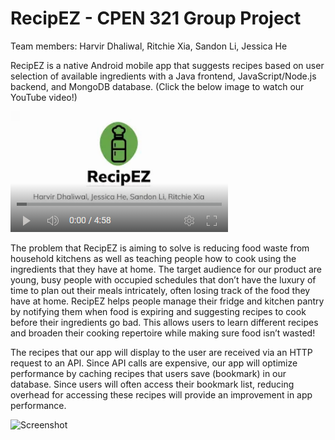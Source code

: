 # RecipEZ - CPEN 321 Group Project

Team members: Harvir Dhaliwal, Ritchie Xia, Sandon Li, Jessica He

RecipEZ is a native Android mobile app that suggests recipes based on user selection of available ingredients with a Java frontend, JavaScript/Node.js backend, and MongoDB database. (Click the below image to watch our YouTube video!)

[![RecipEZ](https://github.com/jessicahe21/RecipEZ/blob/main/Screenshot%202023-10-07%20232150.png)](https://youtu.be/WgVdb-ZTIbo)

The problem that RecipEZ is aiming to solve is reducing food waste from household kitchens as well as teaching people how to cook using the ingredients that they have at home. The target audience for our product are young, busy people with occupied schedules that don’t have the luxury of time to plan out their meals intricately, often losing track of the food they have at home. RecipEZ helps people manage their fridge and kitchen pantry by notifying them when food is expiring and suggesting recipes to cook before their ingredients go bad. This allows users to learn different recipes and broaden their cooking repertoire while making sure food isn’t wasted!

The recipes that our app will display to the user are received via an HTTP request to an API. Since API calls are expensive, our app will optimize performance by caching recipes that users save (bookmark) in our database. Since users will often access their bookmark list, reducing overhead for accessing these recipes will provide an improvement in app performance. 

![Screenshot](https://github.com/jessicahe21/RecipEZ/assets/38922275/d750bfd2-12bc-4559-979f-5b8e568b01a8)
